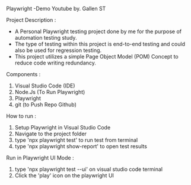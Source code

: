Playwright -Demo Youtube by. Gallen ST

Project Description : 
- A Personal Playwright testing project done by me for the purpose of automation testing study.
- The type of testing within this project is end-to-end testing and could also be used for regression testing. 
- This project utilizes a simple Page Object Model (POM) Concept to reduce code writing redundancy.

Components : 
1. Visual Studio Code (IDE)
2. Node.Js (To Run Playwright)
3. Playwright
4. git (to Push Repo Github)

How to run : 
1. Setup Playwright in Visual Studio Code
2. Navigate to the project folder
3. type 'npx playwright test' to run test from terminal
4. type 'npx playwright show-report' to open test results

Run in Playwright UI Mode : 
1. type 'npx playwright test --ui' on visual studio code terminal
2. Click the 'play' icon on the playwright UI
